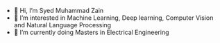 - 👋 Hi, I’m Syed Muhammad Zain
- 👀 I’m interested in Machine Learning, Deep learning, Computer Vision and Natural Language Processing
- 🌱 I’m currently doing Masters in Electrical Engineering


<!---
SyedZain30/SyedZain30 is a ✨ special ✨ repository because its `README.md` (this file) appears on your GitHub profile.
You can click the Preview link to take a look at your changes.
--->
